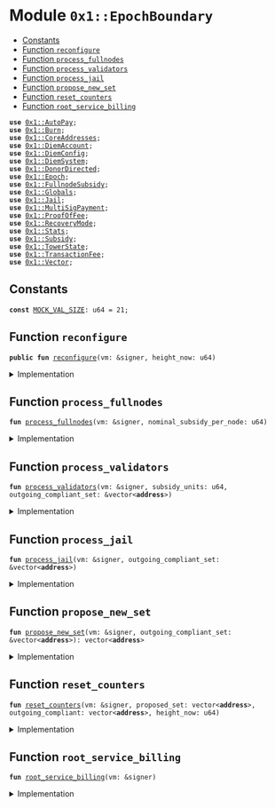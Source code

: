 
<a name="0x1_EpochBoundary"></a>

# Module `0x1::EpochBoundary`



-  [Constants](#@Constants_0)
-  [Function `reconfigure`](#0x1_EpochBoundary_reconfigure)
-  [Function `process_fullnodes`](#0x1_EpochBoundary_process_fullnodes)
-  [Function `process_validators`](#0x1_EpochBoundary_process_validators)
-  [Function `process_jail`](#0x1_EpochBoundary_process_jail)
-  [Function `propose_new_set`](#0x1_EpochBoundary_propose_new_set)
-  [Function `reset_counters`](#0x1_EpochBoundary_reset_counters)
-  [Function `root_service_billing`](#0x1_EpochBoundary_root_service_billing)


<pre><code><b>use</b> <a href="AutoPay.md#0x1_AutoPay">0x1::AutoPay</a>;
<b>use</b> <a href="Burn.md#0x1_Burn">0x1::Burn</a>;
<b>use</b> <a href="CoreAddresses.md#0x1_CoreAddresses">0x1::CoreAddresses</a>;
<b>use</b> <a href="DiemAccount.md#0x1_DiemAccount">0x1::DiemAccount</a>;
<b>use</b> <a href="DiemConfig.md#0x1_DiemConfig">0x1::DiemConfig</a>;
<b>use</b> <a href="DiemSystem.md#0x1_DiemSystem">0x1::DiemSystem</a>;
<b>use</b> <a href="DonorDirected.md#0x1_DonorDirected">0x1::DonorDirected</a>;
<b>use</b> <a href="Epoch.md#0x1_Epoch">0x1::Epoch</a>;
<b>use</b> <a href="FullnodeSubsidy.md#0x1_FullnodeSubsidy">0x1::FullnodeSubsidy</a>;
<b>use</b> <a href="Globals.md#0x1_Globals">0x1::Globals</a>;
<b>use</b> <a href="Jail.md#0x1_Jail">0x1::Jail</a>;
<b>use</b> <a href="MultiSigPayment.md#0x1_MultiSigPayment">0x1::MultiSigPayment</a>;
<b>use</b> <a href="ProofOfFee.md#0x1_ProofOfFee">0x1::ProofOfFee</a>;
<b>use</b> <a href="RecoveryMode.md#0x1_RecoveryMode">0x1::RecoveryMode</a>;
<b>use</b> <a href="Stats.md#0x1_Stats">0x1::Stats</a>;
<b>use</b> <a href="Subsidy.md#0x1_Subsidy">0x1::Subsidy</a>;
<b>use</b> <a href="TowerState.md#0x1_TowerState">0x1::TowerState</a>;
<b>use</b> <a href="TransactionFee.md#0x1_TransactionFee">0x1::TransactionFee</a>;
<b>use</b> <a href="../../../../../../../DPN/releases/artifacts/current/build/MoveStdlib/docs/Vector.md#0x1_Vector">0x1::Vector</a>;
</code></pre>



<a name="@Constants_0"></a>

## Constants


<a name="0x1_EpochBoundary_MOCK_VAL_SIZE"></a>



<pre><code><b>const</b> <a href="EpochBoundary.md#0x1_EpochBoundary_MOCK_VAL_SIZE">MOCK_VAL_SIZE</a>: u64 = 21;
</code></pre>



<a name="0x1_EpochBoundary_reconfigure"></a>

## Function `reconfigure`



<pre><code><b>public</b> <b>fun</b> <a href="EpochBoundary.md#0x1_EpochBoundary_reconfigure">reconfigure</a>(vm: &signer, height_now: u64)
</code></pre>



<details>
<summary>Implementation</summary>


<pre><code><b>public</b> <b>fun</b> <a href="EpochBoundary.md#0x1_EpochBoundary_reconfigure">reconfigure</a>(vm: &signer, height_now: u64) {
    <a href="CoreAddresses.md#0x1_CoreAddresses_assert_vm">CoreAddresses::assert_vm</a>(vm);

    <b>let</b> height_start = <a href="Epoch.md#0x1_Epoch_get_timer_height_start">Epoch::get_timer_height_start</a>();
    // print(&800100);

    <b>let</b> (outgoing_compliant_set, _) =
        <a href="DiemSystem.md#0x1_DiemSystem_get_fee_ratio">DiemSystem::get_fee_ratio</a>(vm, height_start, height_now);

    // print(&800200);

    // NOTE: This is "nominal" because it doesn't check
    // <b>let</b> compliant_nodes_count = <a href="../../../../../../../DPN/releases/artifacts/current/build/MoveStdlib/docs/Vector.md#0x1_Vector_length">Vector::length</a>(&outgoing_compliant_set);
    // print(&800300);

    // TODO: subsidy units are fixed
    // <b>let</b> (subsidy_units, nominal_subsidy_per) =
    //     <a href="Subsidy.md#0x1_Subsidy_calculate_subsidy">Subsidy::calculate_subsidy</a>(vm, compliant_nodes_count);
    // print(&800400);

    <b>let</b> (reward, _, _) = <a href="ProofOfFee.md#0x1_ProofOfFee_get_consensus_reward">ProofOfFee::get_consensus_reward</a>();
    <a href="EpochBoundary.md#0x1_EpochBoundary_process_fullnodes">process_fullnodes</a>(vm, reward);

    // print(&800500);

    <a href="EpochBoundary.md#0x1_EpochBoundary_process_validators">process_validators</a>(vm, reward, &outgoing_compliant_set);
    // print(&800600);

    // process the non performing nodes: jail
    <a href="EpochBoundary.md#0x1_EpochBoundary_process_jail">process_jail</a>(vm, &outgoing_compliant_set);


    <b>let</b> proposed_set = <a href="EpochBoundary.md#0x1_EpochBoundary_propose_new_set">propose_new_set</a>(vm, &outgoing_compliant_set);


    // Update all slow wallet limits
    <a href="DiemAccount.md#0x1_DiemAccount_slow_wallet_epoch_drip">DiemAccount::slow_wallet_epoch_drip</a>(vm, <a href="Globals.md#0x1_Globals_get_unlock">Globals::get_unlock</a>()); // todo
    // print(&801000);

    <a href="EpochBoundary.md#0x1_EpochBoundary_root_service_billing">root_service_billing</a>(vm);
    // print(&801000);

    <a href="EpochBoundary.md#0x1_EpochBoundary_reset_counters">reset_counters</a>(vm, proposed_set, outgoing_compliant_set, height_now);
    // print(&801100);

}
</code></pre>



</details>

<a name="0x1_EpochBoundary_process_fullnodes"></a>

## Function `process_fullnodes`



<pre><code><b>fun</b> <a href="EpochBoundary.md#0x1_EpochBoundary_process_fullnodes">process_fullnodes</a>(vm: &signer, nominal_subsidy_per_node: u64)
</code></pre>



<details>
<summary>Implementation</summary>


<pre><code><b>fun</b> <a href="EpochBoundary.md#0x1_EpochBoundary_process_fullnodes">process_fullnodes</a>(vm: &signer, nominal_subsidy_per_node: u64) {
    // Fullnode subsidy
    // <b>loop</b> through validators and pay full node subsidies.
    // Should happen before transactionfees get distributed.
    // Note: need <b>to</b> check, there may be new validators which have not mined yet.
    <b>let</b> miners = <a href="TowerState.md#0x1_TowerState_get_miner_list">TowerState::get_miner_list</a>();
    // fullnode subsidy is a fraction of the total subsidy available <b>to</b> validators.
    <b>let</b> proof_price = <a href="FullnodeSubsidy.md#0x1_FullnodeSubsidy_get_proof_price">FullnodeSubsidy::get_proof_price</a>(nominal_subsidy_per_node);

    <b>let</b> k = 0;
    // Distribute mining subsidy <b>to</b> fullnodes
    <b>while</b> (k &lt; <a href="../../../../../../../DPN/releases/artifacts/current/build/MoveStdlib/docs/Vector.md#0x1_Vector_length">Vector::length</a>(&miners)) {
        <b>let</b> addr = *<a href="../../../../../../../DPN/releases/artifacts/current/build/MoveStdlib/docs/Vector.md#0x1_Vector_borrow">Vector::borrow</a>(&miners, k);
        <b>if</b> (<a href="DiemSystem.md#0x1_DiemSystem_is_validator">DiemSystem::is_validator</a>(addr)) { // skip validators
          k = k + 1;
          <b>continue</b>
        };

        // TODO: this call is repeated in propose_new_set.
        // Not sure <b>if</b> the performance hit at epoch boundary is worth the refactor.
        <b>if</b> (<a href="TowerState.md#0x1_TowerState_node_above_thresh">TowerState::node_above_thresh</a>(addr)) {
          <b>let</b> count = <a href="TowerState.md#0x1_TowerState_get_count_above_thresh_in_epoch">TowerState::get_count_above_thresh_in_epoch</a>(addr);

          <b>let</b> miner_subsidy = count * proof_price;

          // don't pay <b>while</b> we are in recovery mode, since that creates
          // a frontrunning opportunity
          // <b>if</b> (!<a href="RecoveryMode.md#0x1_RecoveryMode_is_recovery">RecoveryMode::is_recovery</a>()){
            <a href="FullnodeSubsidy.md#0x1_FullnodeSubsidy_distribute_fullnode_subsidy">FullnodeSubsidy::distribute_fullnode_subsidy</a>(vm, addr, miner_subsidy);
          // }
        };

        k = k + 1;
    };
}
</code></pre>



</details>

<a name="0x1_EpochBoundary_process_validators"></a>

## Function `process_validators`



<pre><code><b>fun</b> <a href="EpochBoundary.md#0x1_EpochBoundary_process_validators">process_validators</a>(vm: &signer, subsidy_units: u64, outgoing_compliant_set: &vector&lt;<b>address</b>&gt;)
</code></pre>



<details>
<summary>Implementation</summary>


<pre><code><b>fun</b> <a href="EpochBoundary.md#0x1_EpochBoundary_process_validators">process_validators</a>(
    vm: &signer, subsidy_units: u64, outgoing_compliant_set: &vector&lt;<b>address</b>&gt;
) {
    // Process outgoing validators:
    // Distribute Transaction fees and subsidy payments <b>to</b> all outgoing validators

    <b>if</b> (<a href="../../../../../../../DPN/releases/artifacts/current/build/MoveStdlib/docs/Vector.md#0x1_Vector_is_empty">Vector::is_empty</a>&lt;<b>address</b>&gt;(outgoing_compliant_set)) <b>return</b>;

    // don't pay <b>while</b> we are in recovery mode, since that creates
    // a frontrunning opportunity
    <b>if</b> (subsidy_units &gt; 0 && !<a href="RecoveryMode.md#0x1_RecoveryMode_is_recovery">RecoveryMode::is_recovery</a>()) {
        <a href="Subsidy.md#0x1_Subsidy_process_subsidy">Subsidy::process_subsidy</a>(vm, subsidy_units, outgoing_compliant_set);
    };

    // after everyone is paid from the chain's Fee account
    // we can burn the excess fees from the epoch

    <a href="Burn.md#0x1_Burn_epoch_burn_fees">Burn::epoch_burn_fees</a>(vm);
}
</code></pre>



</details>

<a name="0x1_EpochBoundary_process_jail"></a>

## Function `process_jail`



<pre><code><b>fun</b> <a href="EpochBoundary.md#0x1_EpochBoundary_process_jail">process_jail</a>(vm: &signer, outgoing_compliant_set: &vector&lt;<b>address</b>&gt;)
</code></pre>



<details>
<summary>Implementation</summary>


<pre><code><b>fun</b> <a href="EpochBoundary.md#0x1_EpochBoundary_process_jail">process_jail</a>(vm: &signer, outgoing_compliant_set: &vector&lt;<b>address</b>&gt;) {
    <b>let</b> all_previous_vals = <a href="DiemSystem.md#0x1_DiemSystem_get_val_set_addr">DiemSystem::get_val_set_addr</a>();
    <b>let</b> i = 0;
    <b>while</b> (i &lt; <a href="../../../../../../../DPN/releases/artifacts/current/build/MoveStdlib/docs/Vector.md#0x1_Vector_length">Vector::length</a>&lt;<b>address</b>&gt;(&all_previous_vals)) {
        <b>let</b> addr = *<a href="../../../../../../../DPN/releases/artifacts/current/build/MoveStdlib/docs/Vector.md#0x1_Vector_borrow">Vector::borrow</a>(&all_previous_vals, i);

        <b>if</b> (

          // <b>if</b> they are compliant, remove the consecutive fail, otherwise jail
          // V6 Note: audit functions are now all contained in
          // <a href="ProofOfFee.md#0x1_ProofOfFee">ProofOfFee</a>.<b>move</b> and exludes validators at auction time.

          <a href="../../../../../../../DPN/releases/artifacts/current/build/MoveStdlib/docs/Vector.md#0x1_Vector_contains">Vector::contains</a>(outgoing_compliant_set, &addr)
        ) {
          // print(&902);
            // also reset the jail counter for any successful unjails
            <a href="Jail.md#0x1_Jail_remove_consecutive_fail">Jail::remove_consecutive_fail</a>(vm, addr);
        } <b>else</b> {
          // print(&903);
          <a href="Jail.md#0x1_Jail_jail">Jail::jail</a>(vm, addr);
        };
        i = i+ 1;
    };
    // print(&904);
}
</code></pre>



</details>

<a name="0x1_EpochBoundary_propose_new_set"></a>

## Function `propose_new_set`



<pre><code><b>fun</b> <a href="EpochBoundary.md#0x1_EpochBoundary_propose_new_set">propose_new_set</a>(vm: &signer, outgoing_compliant_set: &vector&lt;<b>address</b>&gt;): vector&lt;<b>address</b>&gt;
</code></pre>



<details>
<summary>Implementation</summary>


<pre><code><b>fun</b> <a href="EpochBoundary.md#0x1_EpochBoundary_propose_new_set">propose_new_set</a>(vm: &signer, outgoing_compliant_set: &vector&lt;<b>address</b>&gt;): vector&lt;<b>address</b>&gt;
{
    <b>let</b> proposed_set = <a href="../../../../../../../DPN/releases/artifacts/current/build/MoveStdlib/docs/Vector.md#0x1_Vector_empty">Vector::empty</a>&lt;<b>address</b>&gt;();

    // If we are in recovery mode, we <b>use</b> the recovery set.
    <b>if</b> (<a href="RecoveryMode.md#0x1_RecoveryMode_is_recovery">RecoveryMode::is_recovery</a>()) {
        <b>let</b> recovery_vals = <a href="RecoveryMode.md#0x1_RecoveryMode_get_debug_vals">RecoveryMode::get_debug_vals</a>();
        <b>if</b> (<a href="../../../../../../../DPN/releases/artifacts/current/build/MoveStdlib/docs/Vector.md#0x1_Vector_length">Vector::length</a>(&recovery_vals) &gt; 0) {
          proposed_set = recovery_vals
        }
    } <b>else</b> { // Default case: Proof of Fee
        //// V6 ////
        // CONSENSUS CRITICAL
        // pick the validators based on proof of fee.
        // <b>false</b> because we want the default behavior of the function: filtered by audit
        <b>let</b> sorted_bids = <a href="ProofOfFee.md#0x1_ProofOfFee_get_sorted_vals">ProofOfFee::get_sorted_vals</a>(<b>false</b>);
        <b>let</b> (auction_winners, price) = <a href="ProofOfFee.md#0x1_ProofOfFee_fill_seats_and_get_price">ProofOfFee::fill_seats_and_get_price</a>(vm, <a href="EpochBoundary.md#0x1_EpochBoundary_MOCK_VAL_SIZE">MOCK_VAL_SIZE</a>, &sorted_bids, outgoing_compliant_set);
        // TODO: Don't <b>use</b> <b>copy</b> above, do a borrow.
        // print(&800700);

        // charge the validators for the proof of fee in advance of the epoch
        <a href="DiemAccount.md#0x1_DiemAccount_vm_multi_pay_fee">DiemAccount::vm_multi_pay_fee</a>(vm, &auction_winners, price, &b"proof of fee");
        // print(&800800);

        proposed_set = auction_winners
    };

    //////// Failover Rules ////////
    // If the cardinality of validator_set in the next epoch is less than 4,
    // <b>if</b> we are failing <b>to</b> qualify anyone. Pick top 1/2 of outgoing compliant validator set
    // by proposals. They are probably online.
    <b>if</b> (<a href="../../../../../../../DPN/releases/artifacts/current/build/MoveStdlib/docs/Vector.md#0x1_Vector_length">Vector::length</a>&lt;<b>address</b>&gt;(&proposed_set) &lt;= 3)
        proposed_set =
          <a href="Stats.md#0x1_Stats_get_sorted_vals_by_props">Stats::get_sorted_vals_by_props</a>(vm, <a href="../../../../../../../DPN/releases/artifacts/current/build/MoveStdlib/docs/Vector.md#0x1_Vector_length">Vector::length</a>&lt;<b>address</b>&gt;(outgoing_compliant_set) / 2);

    // If still failing...in extreme case <b>if</b> we cannot qualify anyone.
    // Don't change the validator set. we keep the same validator set.
    <b>if</b> (<a href="../../../../../../../DPN/releases/artifacts/current/build/MoveStdlib/docs/Vector.md#0x1_Vector_length">Vector::length</a>&lt;<b>address</b>&gt;(&proposed_set) &lt;= 3)
        proposed_set = <a href="DiemSystem.md#0x1_DiemSystem_get_val_set_addr">DiemSystem::get_val_set_addr</a>();
            // Patch for april incident. Make no changes <b>to</b> validator set.

    // Usually an issue in staging network for QA only.
    // This is very rare and theoretically impossible for network <b>with</b>
    // at least 6 nodes and 6 rounds. If we reach an epoch boundary <b>with</b>
    // at least 6 rounds, we would have at least 2/3rd of the validator
    // set <b>with</b> at least 66% liveliness.
    proposed_set
}
</code></pre>



</details>

<a name="0x1_EpochBoundary_reset_counters"></a>

## Function `reset_counters`



<pre><code><b>fun</b> <a href="EpochBoundary.md#0x1_EpochBoundary_reset_counters">reset_counters</a>(vm: &signer, proposed_set: vector&lt;<b>address</b>&gt;, outgoing_compliant: vector&lt;<b>address</b>&gt;, height_now: u64)
</code></pre>



<details>
<summary>Implementation</summary>


<pre><code><b>fun</b> <a href="EpochBoundary.md#0x1_EpochBoundary_reset_counters">reset_counters</a>(
    vm: &signer,
    proposed_set: vector&lt;<b>address</b>&gt;,
    outgoing_compliant: vector&lt;<b>address</b>&gt;,
    height_now: u64
) {
    // print(&800900100);

    // Reset <a href="Stats.md#0x1_Stats">Stats</a>
    <a href="Stats.md#0x1_Stats_reconfig">Stats::reconfig</a>(vm, &proposed_set);
    // print(&800900101);

    // Migrate <a href="TowerState.md#0x1_TowerState">TowerState</a> list from elegible.
    <a href="TowerState.md#0x1_TowerState_reconfig">TowerState::reconfig</a>(vm, &outgoing_compliant);
    // print(&800900102);

    // process community wallets
    <a href="DonorDirected.md#0x1_DonorDirected_process_donor_directed_accounts">DonorDirected::process_donor_directed_accounts</a>(vm, <a href="DiemConfig.md#0x1_DiemConfig_get_current_epoch">DiemConfig::get_current_epoch</a>());
    // print(&800900103);

    <a href="AutoPay.md#0x1_AutoPay_reconfig_reset_tick">AutoPay::reconfig_reset_tick</a>(vm);
    // print(&800900104);

    <a href="Epoch.md#0x1_Epoch_reset_timer">Epoch::reset_timer</a>(vm, height_now);
    // print(&800900105);

    <a href="RecoveryMode.md#0x1_RecoveryMode_maybe_remove_debug_at_epoch">RecoveryMode::maybe_remove_debug_at_epoch</a>(vm);
    // print(&800900106);

    <a href="TransactionFee.md#0x1_TransactionFee_epoch_reset_fee_maker">TransactionFee::epoch_reset_fee_maker</a>(vm);


    // trigger the thermostat <b>if</b> the reward needs <b>to</b> be adjusted
    <a href="ProofOfFee.md#0x1_ProofOfFee_reward_thermostat">ProofOfFee::reward_thermostat</a>(vm);
    // print(&800900107);
    // Reconfig should be the last event.
    // Reconfigure the network
    <a href="DiemSystem.md#0x1_DiemSystem_bulk_update_validators">DiemSystem::bulk_update_validators</a>(vm, proposed_set);
    // print(&800900108);
}
</code></pre>



</details>

<a name="0x1_EpochBoundary_root_service_billing"></a>

## Function `root_service_billing`



<pre><code><b>fun</b> <a href="EpochBoundary.md#0x1_EpochBoundary_root_service_billing">root_service_billing</a>(vm: &signer)
</code></pre>



<details>
<summary>Implementation</summary>


<pre><code><b>fun</b> <a href="EpochBoundary.md#0x1_EpochBoundary_root_service_billing">root_service_billing</a>(vm: &signer) {
  <a href="MultiSigPayment.md#0x1_MultiSigPayment_root_security_fee_billing">MultiSigPayment::root_security_fee_billing</a>(vm);
}
</code></pre>



</details>
